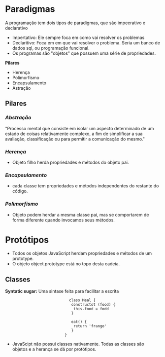 # Paradigmas
A programação tem dois tipos de paradigmas, que são impeerativo e declarativo
+ Impertativo: Ele sempre foca em como vai resolver os problemas
+ Declaritivo: Foca em em que vai resolver o problema. Seria um banco de dados sql, ou programação funcional.
+ Os programas são "objetos" que possuem uma série de propriedades.

**Pilares**
+ Herença
+ Polimorfismo
+ Encapsulamento
+ Astração


## Pilares
### *Abstração*

"Processo mental que consiste em isolar um aspecto determinado de um estado de coisas relativamente complexo, a fim de simplificar a sua avaliação, classificação ou para permitir a comunicação do mesmo."
 
 ### *Herença*
 + Objeto filho herda propriedades e métodos do objeto pai.
 
 ### *Encapsulamento*
 + cada classe tem propriedades e métodos independentes do restante do código.
 
 ### *Polimorfismo*
 + Objeto podem herdar a mesma classe pai, mas se comportarem de forma diferente quando invocamos seus métodos.

# Protótipos
+ Todos os objetos JavaScript herdam propriedades e métodos de um prototype.
+ O objeto object.prototype está no topo desta cadeia.

## Classes
**Syntatic sugar:** Uma sintaxe feita para facilitar a escrita

                                 class Meal {
                                  constructot (food) {
                                   this.food = fodd
                                  }
                                  
                                  eat() {
                                   return 'frango'
                                  }
                               }
                               
 + JavaScipt não possui classes nativamente. Todas as classes são objetos e a herança se dá por protótipos.
 
   
